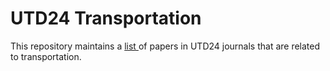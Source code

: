 # UTD24 Transportation

This repository maintains a <a href="paper_list.md"> list </a> of papers in UTD24 journals that are related to transportation.
